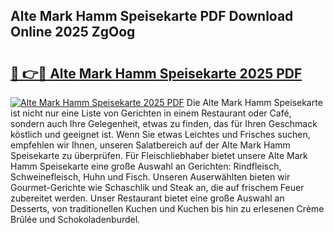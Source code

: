 ## Alte Mark Hamm Speisekarte PDF Download Online 2025 ZgOog

# <h2><a href="http://gcbtaq8.nevu.top/?p=Alte+Mark+Hamm+Speisekarte">🔗 👉🔴 Alte Mark Hamm Speisekarte 2025 PDF</a></h2>

[![Alte Mark Hamm Speisekarte 2025 PDF](https://i.imgur.com/dBaPXMq.png)](http://gcbtaq8.nevu.top/?p=Alte+Mark+Hamm+Speisekarte)
Die Alte Mark Hamm Speisekarte ist nicht nur eine Liste von Gerichten in einem Restaurant oder Café, sondern auch Ihre Gelegenheit, etwas zu finden, das für Ihren Geschmack köstlich und geeignet ist. Wenn Sie etwas Leichtes und Frisches suchen, empfehlen wir Ihnen, unseren Salatbereich auf der Alte Mark Hamm Speisekarte zu überprüfen. Für Fleischliebhaber bietet unsere Alte Mark Hamm Speisekarte eine große Auswahl an Gerichten: Rindfleisch, Schweinefleisch, Huhn und Fisch. Unseren Auserwählten bieten wir Gourmet-Gerichte wie Schaschlik und Steak an, die auf frischem Feuer zubereitet werden. Unser Restaurant bietet eine große Auswahl an Desserts, von traditionellen Kuchen und Kuchen bis hin zu erlesenen Crème Brûlée und Schokoladenburdel.
